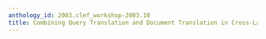 ```yaml
---
anthology_id: 2003.clef_workshop-2003.10
title: Combining Query Translation and Document Translation in Cross-Language Retrieval
---
```

